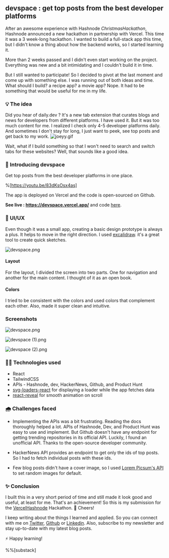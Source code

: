 ## devspace : get top posts from the best developer platforms

After an awesome experience with Hashnode *ChristmasHackathon*, Hashnode announced a new hackathon in partnership with Vercel. This time it was a 3 week-long hackathon. I wanted to build a full-stack app this time, but I didn't know a thing about how the backend works, so I started learning it.

More than 2 weeks passed and I didn't even start working on the project. Everything was new and a bit intimidating and I couldn't build it in time.

But I still wanted to participate!
So I decided to pivot at the last moment and come up with something else. I was running out of both ideas and time. What should I build? a recipe app? a movie app? Nope. It had to be something that would be useful for me in my life.

### 💡 The idea
Did you hear of daily.dev ? It's a new tab extension that curates blogs and news for developers from different platforms. I have used it. But it was too much content for me. I realized I check only 4-5 developer platforms daily. And sometimes I don't stay for long, I just want to peek, see top posts and get back to my work. 
![joeyy.gif](https://cdn.hashnode.com/res/hashnode/image/upload/v1612695927859/H0zu8AUAF.gif)


Wait, what if I build something so that I won't need to search and switch tabs for these websites? Well, that sounds like a good idea.




### 🚀 Introducing devspace
Get top posts from the best developer platforms in one place.

%[https://youtu.be/83dKsOsx4as]


The app is deployed on Vercel and the code is open-sourced on Github.

> 
**See live : https://devspace.vercel.app/**  and code [here](https://github.com/rutikwankhade/devspace).

> 

### 📰 UI/UX
Even though it was a small app, creating a basic design prototype is always a plus. It helps to move in the right direction. I used
[excalidraw](https://excalidraw.com/). it's a great tool to create quick sketches.

![devspace.png](https://cdn.hashnode.com/res/hashnode/image/upload/v1612699423754/F_u3l4i3t.png)

#### Layout
For the layout, I divided the screen into two parts. One for navigation and another for the main content. I thought of it as an open book.

#### Colors
I tried to be consistent with the colors and used colors that complement each other. Also, made it super clean and intuitive.

### Screenshots

![devspace.png](https://cdn.hashnode.com/res/hashnode/image/upload/v1612791874769/w8gxy7bT7.png)


![devspace (1).png](https://cdn.hashnode.com/res/hashnode/image/upload/v1612791901745/ur77edDl2.png)

![devspace (2).png](https://cdn.hashnode.com/res/hashnode/image/upload/v1612791914469/cKQWDclDU.png)



### 👩‍💻 Technologies used
- React 
- TailwindCSS
- APIs - Hashnode, dev, HackerNews, Github, and Product Hunt 
- [svg-loaders-react](https://www.npmjs.com/package/svg-loaders-react) for displaying  a loader while the app fetches data 
- [react-reveal](https://www.react-reveal.com/)  for smooth animation on scroll

### 🌧 Challenges faced
-  Implementing the APIs was a bit frustrating. Reading the docs thoroughly helped a lot.
APIs of Hashnode, Dev, and Product Hunt was easy to use and implement. But Github doesn't have any endpoint for getting trending repositories in its official API. Luckily, I found an unofficial API. Thanks to the open-source developer community. 

- HackerNews API provides an endpoint to get only the ids of top posts. So I had to fetch individual posts with these ids.

- Few blog posts didn't have a cover image, so I used [Lorem Picsum's API](https://picsum.photos/) to set random images for default.

### ✨ Conclusion
I built this in a very short period of time and still made it look good and useful, at least for me. That's an achievement! So this is my submission for the [VercelHashnode](https://hashnode.com/n/vercelhashnode) Hackathon. 🙌 Cheers!

I keep writing about the things I learned and applied. So you can connect with me on [Twitter](https://twitter.com/WankhadeRutik), [Github](https://github.com/rutikwankhade)  or [Linkedin](https://www.linkedin.com/in/rutik-wankhade). Also, subscribe to my newsletter and stay up-to-date with my latest blog posts.

⚡ Happy learning!

%%[substack]










